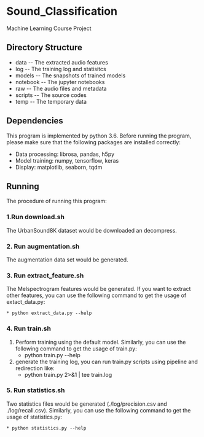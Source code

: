 # Sound_Classification
Machine Learning Course Project

## Directory Structure
* data     -- The extracted audio features
* log      -- The training log and statisitcs
* models   -- The snapshots of trained models
* notebook -- The jupyter notebooks
* raw      -- The audio files and metadata
* scripts  -- The source codes
* temp     -- The temporary data

## Dependencies
This program is implemented by python 3.6. Before running the program, please make sure that the following packages are installed correctly:
* Data processing: librosa, pandas, h5py
* Model training: numpy, tensorflow, keras
* Display: matplotlib, seaborn, tqdm

## Running
The procedure of running this program:
### 1.Run download.sh
The UrbanSound8K dataset would be downloaded an decompress.

### 2. Run augmentation.sh
The augmentation data set would be generated.

### 3. Run extract_feature.sh
The Melspectrogram features would be generated. If you want to extract other features, you can use the following command to get the usage of extact_data.py:

    * python extract_data.py --help

### 4. Run train.sh
1. Perform training using the default model. Similarly, you can use the following command to get the usage of train.py:
    * python train.py --help
2. generate the training log, you can run train.py scripts using pipeline and redirection like:
    * python train.py 2>&1 | tee train.log


### 5. Run statistics.sh
Two statistics files would be generated (./log/precision.csv and ./log/recall.csv). Similarly, you can use the following command to get the usage of statistics.py:
    
    * python statistics.py --help